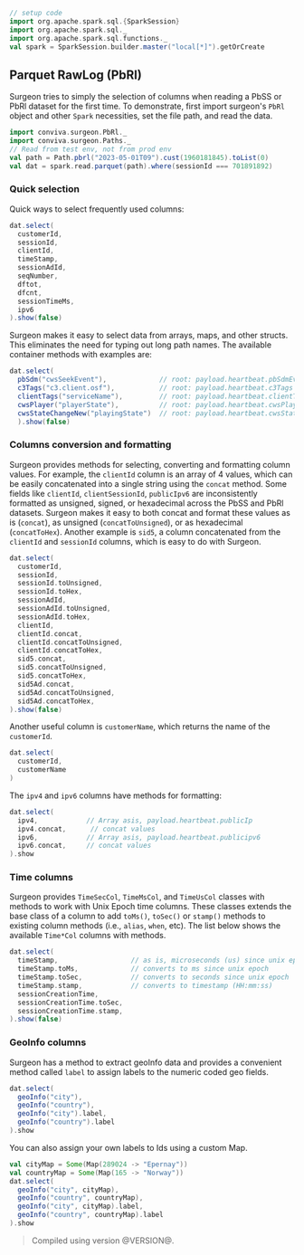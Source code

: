 ```scala mdoc
// setup code
import org.apache.spark.sql.{SparkSession}
import org.apache.spark.sql._
import org.apache.spark.sql.functions._
val spark = SparkSession.builder.master("local[*]").getOrCreate
```

## Parquet RawLog (PbRl)

Surgeon tries to simply the selection of columns when reading a PbSS or PbRl dataset for the
first time. To demonstrate,  first import surgeon's `PbRl`  object and other `Spark` necessities,
set the file path, and read the data. 


```scala mdoc
import conviva.surgeon.PbRl._
import conviva.surgeon.Paths._
// Read from test env, not from prod env
val path = Path.pbrl("2023-05-01T09").cust(1960181845).toList(0)
val dat = spark.read.parquet(path).where(sessionId === 701891892) 
```

### Quick selection

Quick ways to select frequently used columns:

```scala mdoc
dat.select(
  customerId,
  sessionId,
  clientId,
  timeStamp,
  sessionAdId, 
  seqNumber,
  dftot,
  dfcnt,
  sessionTimeMs,
  ipv6
).show(false)
```


Surgeon makes it easy to select data from arrays, maps, and other structs. This eliminates the
need for typing out long path names. The available container
methods with examples are:

```scala mdoc
dat.select(
  pbSdm("cwsSeekEvent"),             // root: payload.heartbeat.pbSdmEvents
  c3Tags("c3.client.osf"),           // root: payload.heartbeat.c3Tags
  clientTags("serviceName"),         // root: payload.heartbeat.clientTag
  cwsPlayer("playerState"),          // root: payload.heartbeat.cwsPlayerMeasurementEvent
  cwsStateChangeNew("playingState")  // root: payload.heartbeat.cwsStateChangeEvent.newCwsState
  ).show(false)
```


### Columns conversion and formatting

Surgeon provides methods for selecting, converting and formatting column
values. For example, the `clientId` column is an array of 4 values, which can
be easily concatenated into a single string using the `concat` method. Some
fields like `clientId`, `clientSessionId`, `publicIpv6` are  inconsistently
formatted as unsigned, signed, or hexadecimal across the PbSS and PbRl
datasets. Surgeon makes it easy to both concat and format these values as is
(`concat`), as unsigned (`concatToUnsigned`), or as hexadecimal
(`concatToHex`). Another example is `sid5`, a column concatenated from the
`clientId` and `sessionId` columns, which is easy to do with Surgeon.



```scala mdoc
dat.select(
  customerId,
  sessionId,
  sessionId.toUnsigned,
  sessionId.toHex,
  sessionAdId,
  sessionAdId.toUnsigned,
  sessionAdId.toHex,
  clientId,
  clientId.concat,
  clientId.concatToUnsigned,
  clientId.concatToHex,
  sid5.concat,
  sid5.concatToUnsigned,
  sid5.concatToHex,
  sid5Ad.concat,
  sid5Ad.concatToUnsigned,
  sid5Ad.concatToHex,
).show(false)
```

Another useful column is `customerName`, which returns the name of the `customerId`. 

```scala
dat.select(
  customerId, 
  customerName 
)
```

The `ipv4` and `ipv6` columns have methods for formatting: 

```scala mdoc
dat.select(
  ipv4,            // Array asis, payload.heartbeat.publicIp
  ipv4.concat,      // concat values
  ipv6,            // Array asis, payload.heartbeat.publicipv6
  ipv6.concat,     // concat values 
).show

```
### Time columns

Surgeon provides `TimeSecCol`, `TimeMsCol`, and `TimeUsCol` classes with
methods to work with Unix Epoch time columns. These classes extends the base
class of a column to add `toMs()`, `toSec()` or `stamp()` methods to existing
column methods (i.e., `alias`, `when`, etc). The list below shows the available
`Time*Col` columns with methods.

```scala mdoc
dat.select(
  timeStamp,                  // as is, microseconds (us) since unix epoch
  timeStamp.toMs,             // converts to ms since unix epoch
  timeStamp.toSec,            // converts to seconds since unix epoch
  timeStamp.stamp,            // converts to timestamp (HH:mm:ss)
  sessionCreationTime,
  sessionCreationTime.toSec,
  sessionCreationTime.stamp,
).show(false)
```


### GeoInfo columns
Surgeon has a method to extract geoInfo data and provides a convenient
method called `label` to assign labels to the numeric coded geo fields. 

```scala
dat.select(
  geoInfo("city"),    
  geoInfo("country"),
  geoInfo("city").label,
  geoInfo("country").label
).show
```

You can also assign your own labels to Ids using a custom Map.

```scala mdoc
val cityMap = Some(Map(289024 -> "Epernay"))
val countryMap = Some(Map(165 -> "Norway"))
dat.select(
  geoInfo("city", cityMap),    
  geoInfo("country", countryMap),
  geoInfo("city", cityMap).label,
  geoInfo("country", countryMap).label
).show
```

> Compiled using version @VERSION@. 
